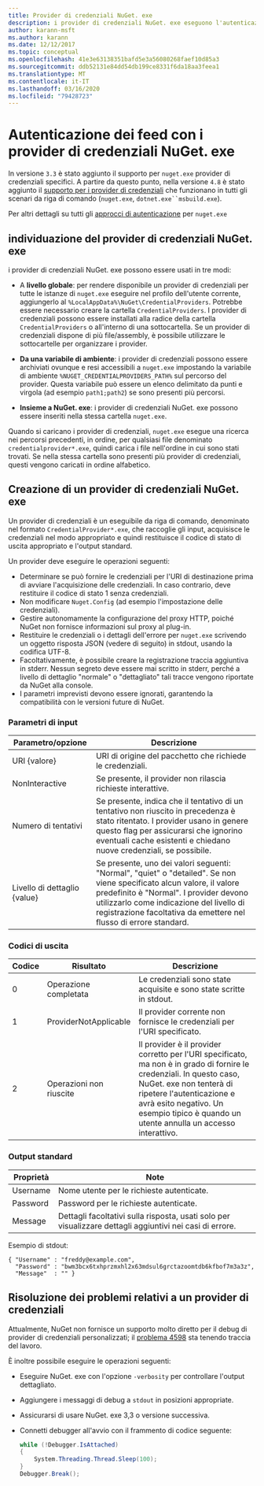 ```yaml
---
title: Provider di credenziali NuGet. exe
description: i provider di credenziali NuGet. exe eseguono l'autenticazione con un feed e vengono implementati come eseguibili da riga di comando che seguono convenzioni specifiche.
author: karann-msft
ms.author: karann
ms.date: 12/12/2017
ms.topic: conceptual
ms.openlocfilehash: 41e3e63138351bafd5e3a56080268faef10d85a3
ms.sourcegitcommit: ddb52131e84dd54db199ce8331f6da18aa3feea1
ms.translationtype: MT
ms.contentlocale: it-IT
ms.lasthandoff: 03/16/2020
ms.locfileid: "79428723"
---
```

# <a name="authenticating-feeds-with-nugetexe-credential-providers"></a>Autenticazione dei feed con i provider di credenziali NuGet. exe

In versione `3.3` è stato aggiunto il supporto per `nuget.exe` provider di credenziali specifici. A partire da questo punto, nella versione `4.8` è stato aggiunto il [supporto per i provider di credenziali](NuGet-Cross-Platform-Authentication-Plugin.md) che funzionano in tutti gli scenari da riga di comando (`nuget.exe`, `dotnet.exe``msbuild.exe`).

Per altri dettagli su tutti gli [approcci di autenticazione](../../consume-packages/consuming-packages-authenticated-feeds.md#nugetexe) per `nuget.exe`

## <a name="nugetexe-credential-provider-discovery"></a>individuazione del provider di credenziali NuGet. exe

i provider di credenziali NuGet. exe possono essere usati in tre modi:

- A **livello globale**: per rendere disponibile un provider di credenziali per tutte le istanze di `nuget.exe` eseguire nel profilo dell'utente corrente, aggiungerlo al `%LocalAppData%\NuGet\CredentialProviders`. Potrebbe essere necessario creare la cartella `CredentialProviders`. I provider di credenziali possono essere installati alla radice della cartella `CredentialProviders` o all'interno di una sottocartella. Se un provider di credenziali dispone di più file/assembly, è possibile utilizzare le sottocartelle per organizzare i provider.

- **Da una variabile di ambiente**: i provider di credenziali possono essere archiviati ovunque e resi accessibili a `nuget.exe` impostando la variabile di ambiente `%NUGET_CREDENTIALPROVIDERS_PATH%` sul percorso del provider. Questa variabile può essere un elenco delimitato da punti e virgola (ad esempio `path1;path2`) se sono presenti più percorsi.

- **Insieme a NuGet. exe**: i provider di credenziali NuGet. exe possono essere inseriti nella stessa cartella `nuget.exe`.

Quando si caricano i provider di credenziali, `nuget.exe` esegue una ricerca nei percorsi precedenti, in ordine, per qualsiasi file denominato `credentialprovider*.exe`, quindi carica i file nell'ordine in cui sono stati trovati. Se nella stessa cartella sono presenti più provider di credenziali, questi vengono caricati in ordine alfabetico.

## <a name="creating-a-nugetexe-credential-provider"></a>Creazione di un provider di credenziali NuGet. exe

Un provider di credenziali è un eseguibile da riga di comando, denominato nel formato `CredentialProvider*.exe`, che raccoglie gli input, acquisisce le credenziali nel modo appropriato e quindi restituisce il codice di stato di uscita appropriato e l'output standard.

Un provider deve eseguire le operazioni seguenti:

- Determinare se può fornire le credenziali per l'URI di destinazione prima di avviare l'acquisizione delle credenziali. In caso contrario, deve restituire il codice di stato 1 senza credenziali.
- Non modificare `Nuget.Config` (ad esempio l'impostazione delle credenziali).
- Gestire autonomamente la configurazione del proxy HTTP, poiché NuGet non fornisce informazioni sul proxy al plug-in.
- Restituire le credenziali o i dettagli dell'errore per `nuget.exe` scrivendo un oggetto risposta JSON (vedere di seguito) in stdout, usando la codifica UTF-8.
- Facoltativamente, è possibile creare la registrazione traccia aggiuntiva in stderr. Nessun segreto deve essere mai scritto in stderr, perché a livello di dettaglio "normale" o "dettagliato" tali tracce vengono riportate da NuGet alla console.
- I parametri imprevisti devono essere ignorati, garantendo la compatibilità con le versioni future di NuGet.

### <a name="input-parameters"></a>Parametri di input

| Parametro/opzione |Descrizione|
|----------------|-----------|
| URI {valore} | URI di origine del pacchetto che richiede le credenziali.|
| NonInteractive | Se presente, il provider non rilascia richieste interattive. |
| Numero di tentativi | Se presente, indica che il tentativo di un tentativo non riuscito in precedenza è stato ritentato. I provider usano in genere questo flag per assicurarsi che ignorino eventuali cache esistenti e chiedano nuove credenziali, se possibile.|
| Livello di dettaglio {value} | Se presente, uno dei valori seguenti: "Normal", "quiet" o "detailed". Se non viene specificato alcun valore, il valore predefinito è "Normal". I provider devono utilizzarlo come indicazione del livello di registrazione facoltativa da emettere nel flusso di errore standard. |

### <a name="exit-codes"></a>Codici di uscita

| Codice |Risultato | Descrizione |
|----------------|-----------|-----------|
| 0 | Operazione completata | Le credenziali sono state acquisite e sono state scritte in stdout.|
| 1 | ProviderNotApplicable | Il provider corrente non fornisce le credenziali per l'URI specificato.|
| 2 | Operazioni non riuscite | Il provider è il provider corretto per l'URI specificato, ma non è in grado di fornire le credenziali. In questo caso, NuGet. exe non tenterà di ripetere l'autenticazione e avrà esito negativo. Un esempio tipico è quando un utente annulla un accesso interattivo. |

### <a name="standard-output"></a>Output standard

| Proprietà |Note|
|----------------|-----------|
| Username | Nome utente per le richieste autenticate.|
| Password | Password per le richieste autenticate.|
| Message | Dettagli facoltativi sulla risposta, usati solo per visualizzare dettagli aggiuntivi nei casi di errore. |

Esempio di stdout:

    { "Username" : "freddy@example.com",
      "Password" : "bwm3bcx6txhprzmxhl2x63mdsul6grctazoomtdb6kfbof7m3a3z",
      "Message"  : "" }

## <a name="troubleshooting-a-credential-provider"></a>Risoluzione dei problemi relativi a un provider di credenziali

Attualmente, NuGet non fornisce un supporto molto diretto per il debug di provider di credenziali personalizzati; il [problema 4598](https://github.com/NuGet/Home/issues/4598) sta tenendo traccia del lavoro.

È inoltre possibile eseguire le operazioni seguenti:

- Eseguire NuGet. exe con l'opzione `-verbosity` per controllare l'output dettagliato.
- Aggiungere i messaggi di debug a `stdout` in posizioni appropriate.
- Assicurarsi di usare NuGet. exe 3,3 o versione successiva.
- Connetti debugger all'avvio con il frammento di codice seguente:

    ```cs
    while (!Debugger.IsAttached)
    {
        System.Threading.Thread.Sleep(100);
    }
    Debugger.Break();
    ```

